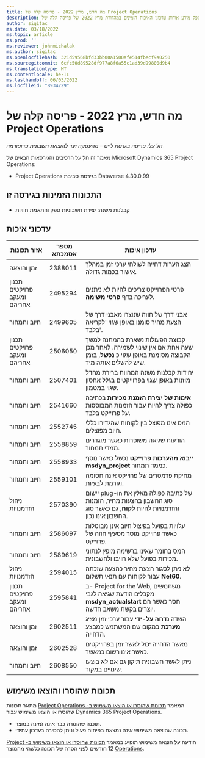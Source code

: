 ```yaml
---
title: מה חדש, מרץ 2022 - פריסה קלה של Project Operations
description: מאמר זה מספק מידע אודות עדכוני האיכות הזמינים במהדורת מרץ 2022 של פריסה קלה של Project Operations.
author: sigitac
ms.date: 03/18/2022
ms.topic: article
ms.prod: ''
ms.reviewer: johnmichalak
ms.author: sigitac
ms.openlocfilehash: 321d59568bfd33bb00a1500afe514fbecf9a0250
ms.sourcegitcommit: 6cfc50d89528df977a8f6a55c1ad39d99800d9b4
ms.translationtype: HT
ms.contentlocale: he-IL
ms.lasthandoff: 06/03/2022
ms.locfileid: "8934229"
---
```

# <a name="whats-new-march-2022---project-operations-lite-deployment"></a>מה חדש, מרץ 2022 - פריסה קלה של Project Operations

_חל על: פריסה בגרסת לייט – מהעסקה ועד להוצאת חשבונית פרופורמה_

מאמר זה חל על הרכיבים והגירסאות הבאים של Microsoft Dynamics 365 Project Operations:

- Project Operations בגירסת סביבת Dataverse 4.30.0.99

## <a name="features-included-in-this-release"></a>התכונות הזמינות בגירסה זו

- קבלנות משנה: יצירת חשבוניות ספק והתאמת חוויות

## <a name="quality-updates"></a>עדכוני איכות

| אזור תכונות | מספר אסמכתא | עדכון איכות |
| --- | --- | --- |
| זמן והוצאה | 2388011 | הצג הערות דחייה לשולחי ערכי זמן במהלך אישור בכמות גדולה. |
| ‏‫תכנון פרויקטים ומעקב אחריהם | 2495294 | פרטי הפרוייקט צריכים להיות לא ניתנים לעריכה בדף **פרטי משימה**. |
| חיוב ותמחור | 2499605 | אבני דרך של חוזה שנוצרו מאבני דרך של הצעת מחיר סומנו באופן שגוי 'לקריאה בלבד'. |
| ‏‫תכנון פרויקטים ומעקב אחריהם | 2506050 | קבוצת הפעולות נשארת בהמתנה למשך שעה אחת אם אין שינוי לשמירה. לאחר מכן הקבוצה מסומנת באופן שגוי כ **נכשל**, בזמן שיש להשלים אותה מיד. |
| חיוב ותמחור | 2507401 | יחידות קבלנות משנה המהוות ברירת מחדל מוזנות באופן שגוי בפרוייקטים בגלל אחסון שגוי במטמון. |
| חיוב ותמחור | 2541660 | **אימות של יצירת הזמנת מכירות** בכתיבה כפולה צריך להיות עבור הזמנות המבוססות על פרוייקט בלבד. |
| חיוב ותמחור | 2552745 | המס אינו מפוצל בין לקוחות שהגדירו כללי חיוב מפוצלים. |
| חיוב ותמחור | 2558859 | הודעות שגיאה משופרות כאשר מוגדרים ממדי תמחור. |
| חיוב ותמחור | 2558933 | **ייבוא מהערכות פרוייקט** נכשל כאשר נוסף **msdyn\_project** כממד תמחור. |
| חיוב ותמחור | 2559101 | מחיקת פרמטרים של פרוייקט אינה חסומה וגורמת לבעיות. |
|   ניהול הזדמנויות | 2570390 | יישום plug-in של כתיבה כפולה מאלץ את סוג החשבון בהצעות מחיר, הזמנות והזדמנויות להיות **לקוח**, גם כאשר סוג החשבון אינו נכון. |
| חיוב ותמחור | 2586097 | עלויות בפועל בפיצול חיוב אינן מבוטלות כאשר פרוייקט מוסר מסעיף חוזה של פרוייקט. |
| חיוב ותמחור | 2589619 | המס בחומר שאינו ברשימה מופץ לנתוני מכירות בפועל שלא חויבו ולחשבונית. |
|   ניהול הזדמנויות | 2594015 | לא ניתן לסגור הצעת מחיר כהצעה שזכתה עבור לקוחות עם תנאי תשלום **Net60**. |
| ‏‫תכנון פרויקטים ומעקב אחריהם | 2595841 | ב- Project for the Web, משתמשים מקבלים הודעת שגיאה לגבי **msdyn\_actualstart** חסר כאשר הם יוצרים בקשת משאב חדשה. |
| זמן והוצאה | 2602511 | השדה **נדחה על-ידי** עבור ערכי זמן מציג **מערכת** במקום שם המשתמש כמבצע הדחייה. |
| זמן והוצאה | 2602528 | מאשר הדחייה יכול לאשר זמן בפרוייקטים כאשר אינו רשום כמאשר. |
| חיוב ותמחור | 2608550 | ניתן לאשר חשבונית תיקון גם אם לא בוצעו שינויים במקור. |

## <a name="removed-and-deprecated-features"></a>תכונות שהוסרו והוצאו משימוש

המאמר [‏‫תכונות שהוסרו או הוצאו משימוש ב- Project Operations‬](../../whats-new/removed-depreciated-features-project.md) מתאר תכונות שהוסרו או הוצאו משימוש עבור Dynamics 365 Project Operations.

- תוכנה שהוסרה כבר אינה זמינה במוצר.
- תכונה שהוצאה משימוש אינה נמצאת בפיתוח פעיל וניתן להסירה בעדכון עתידי.

הודעה על הוצאה משימוש תופיע במאמר [‏‫תכונות שהוסרו או הוצאו משימוש ב- Project Operations‬](../../whats-new/removed-depreciated-features-project.md) 12 חודשים לפני הסרה של תכונה כלשהי מהמוצר.
